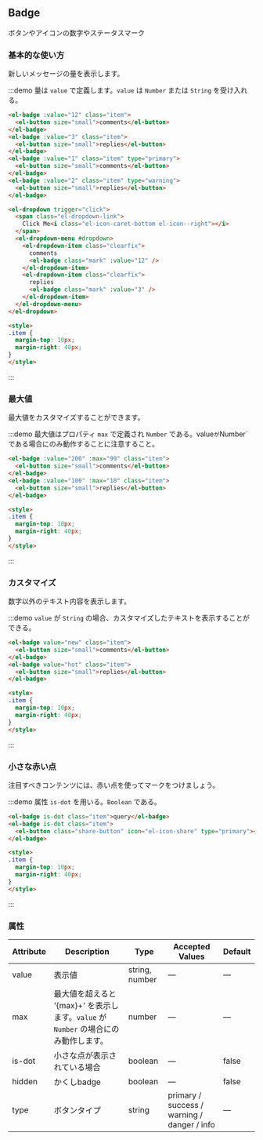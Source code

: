 ## Badge

ボタンやアイコンの数字やステータスマーク

### 基本的な使い方

新しいメッセージの量を表示します。

:::demo 量は `value` で定義します。`value` は `Number` または `String` を受け入れる。

```html
<el-badge :value="12" class="item">
  <el-button size="small">comments</el-button>
</el-badge>
<el-badge :value="3" class="item">
  <el-button size="small">replies</el-button>
</el-badge>
<el-badge :value="1" class="item" type="primary">
  <el-button size="small">comments</el-button>
</el-badge>
<el-badge :value="2" class="item" type="warning">
  <el-button size="small">replies</el-button>
</el-badge>

<el-dropdown trigger="click">
  <span class="el-dropdown-link">
    Click Me<i class="el-icon-caret-bottom el-icon--right"></i>
  </span>
  <el-dropdown-menu #dropdown>
    <el-dropdown-item class="clearfix">
      comments
      <el-badge class="mark" :value="12" />
    </el-dropdown-item>
    <el-dropdown-item class="clearfix">
      replies
      <el-badge class="mark" :value="3" />
    </el-dropdown-item>
  </el-dropdown-menu>
</el-dropdown>

<style>
.item {
  margin-top: 10px;
  margin-right: 40px;
}
</style>
```
:::

### 最大値

最大値をカスタマイズすることができます。

:::demo 最大値はプロパティ `max` で定義され `Number` である。value` が `Number` である場合にのみ動作することに注意すること。

```html
<el-badge :value="200" :max="99" class="item">
  <el-button size="small">comments</el-button>
</el-badge>
<el-badge :value="100" :max="10" class="item">
  <el-button size="small">replies</el-button>
</el-badge>

<style>
.item {
  margin-top: 10px;
  margin-right: 40px;
}
</style>
```
:::

### カスタマイズ

数字以外のテキスト内容を表示します。

:::demo `value` が `String` の場合、カスタマイズしたテキストを表示することができる。

```html
<el-badge value="new" class="item">
  <el-button size="small">comments</el-button>
</el-badge>
<el-badge value="hot" class="item">
  <el-button size="small">replies</el-button>
</el-badge>

<style>
.item {
  margin-top: 10px;
  margin-right: 40px;
}
</style>
```
:::

### 小さな赤い点

注目すべきコンテンツには、赤い点を使ってマークをつけましょう。

:::demo 属性 `is-dot` を用いる。`Boolean` である。

```html
<el-badge is-dot class="item">query</el-badge>
<el-badge is-dot class="item">
  <el-button class="share-button" icon="el-icon-share" type="primary"></el-button>
</el-badge>

<style>
.item {
  margin-top: 10px;
  margin-right: 40px;
}
</style>
```
:::

### 属性
| Attribute     | Description     | Type            | Accepted Values       | Default |
|-------------  |---------------- |---------------- |---------------------- |-------- |
| value         | 表示値   | string, number  |          —            |    —    |
| max           | 最大値を超えると '{max}+' を表示します。`value` が `Number` の場合にのみ動作します。   | number  |         —              |     —    |
| is-dot        | 小さな点が表示されている場合 | boolean   |    —           |  false  |
| hidden        | かくしbadge    | boolean         |          —            |  false  |
| type          | ボタンタイプ     | string          | primary / success / warning / danger / info |   —  |
